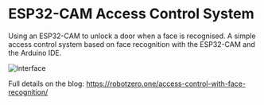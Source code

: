 # ESP32-CAM Access Control System
Using an ESP32-CAM to unlock a door when a face is recognised.  A simple access control system based on face recognition with the ESP32-CAM and the Arduino IDE.

![Interface](https://robotzero.one/wp-content/uploads/bfi_thumb/featured-master-1-6qb32y1978bm9yf6ne9nypfey83yf3pvisk7rozvfi8.jpg)

Full details on the blog: https://robotzero.one/access-control-with-face-recognition/
